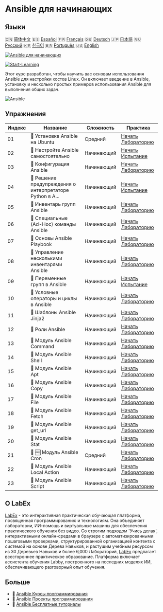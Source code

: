 # Ansible для начинающих

## Языки

🇨🇳 [简体中文](README_zh.md) 🇪🇸 [Español](README_es.md) 🇫🇷 [Français](README_fr.md) 🇩🇪 [Deutsch](README_de.md) 🇯🇵 [日本語](README_ja.md) 🇷🇺 [Русский](README_ru.md) 🇰🇷 [한국어](README_ko.md) 🇧🇷 [Português](README_pt.md) 🇺🇸 [English](README.md) 

[![Ansible для начинающих](https://cover-creator.labex.io/ansible-for-beginners.png?lang=ru)](https://labex.io/ru/courses/ansible-for-beginners)

[![Start-Learning](https://img.shields.io/badge/Start-Learning-whitesmoke?style=for-the-badge)](https://labex.io/ru/courses/ansible-for-beginners)

Этот курс разработан, чтобы научить вас основам использования Ansible для настройки хостов Linux. Он включает введение в Ansible, установку и несколько простых примеров использования Ansible для выполнения общих задач.

![Ansible](https://img.shields.io/badge/Ansible-whitesmoke?style=for-the-badge&logo=ansible)


## Упражнения

|   Индекс | Название                                                  | Сложность   | Практика                                                                                                                                                         |
|----------|-----------------------------------------------------------|-------------|------------------------------------------------------------------------------------------------------------------------------------------------------------------|
|       01 | 🧩  Установка Ansible на Ubuntu                           | Средний     | <a target='_blank' href='https://labex.io/ru/labs/ansible-ansible-installation-on-ubuntu-67172?course=ansible-for-beginners'>Начать Лабораторию</a>              |
|       02 | 🎯  Настройте Ansible самостоятельно                      | Начинающий  | <a target='_blank' href='https://labex.io/ru/labs/ansible-setup-ansible-by-yourself-390383?course=ansible-for-beginners'>Начать Испытание</a>                    |
|       03 | 🧩  Конфигурация Ansible                                  | Начинающий  | <a target='_blank' href='https://labex.io/ru/labs/ansible-ansible-configuration-390437?course=ansible-for-beginners'>Начать Лабораторию</a>                      |
|       04 | 🎯  Решение предупреждения о интерпретаторе Python в A... | Начинающий  | <a target='_blank' href='https://labex.io/ru/labs/ansible-resolving-ansible-python-interpreter-warning-390490?course=ansible-for-beginners'>Начать Испытание</a> |
|       05 | 🧩  Инвентарь групп Ansible                               | Начинающий  | <a target='_blank' href='https://labex.io/ru/labs/ansible-ansible-groups-inventory-290160?course=ansible-for-beginners'>Начать Лабораторию</a>                   |
|       06 | 🧩  Специальные (Ad-Hoc) команды Ansible                  | Начинающий  | <a target='_blank' href='https://labex.io/ru/labs/ansible-ansible-ad-hoc-commands-390441?course=ansible-for-beginners'>Начать Лабораторию</a>                    |
|       07 | 🧩  Основы Ansible Playbook                               | Начинающий  | <a target='_blank' href='https://labex.io/ru/labs/ansible-ansible-playbook-basics-390426?course=ansible-for-beginners'>Начать Лабораторию</a>                    |
|       08 | 🧩  Управление несколькими инвентарями Ansible            | Начинающий  | <a target='_blank' href='https://labex.io/ru/labs/ansible-manage-multiple-ansible-inventories-290193?course=ansible-for-beginners'>Начать Лабораторию</a>        |
|       09 | 🎯  Переменные групп в Ansible                            | Начинающий  | <a target='_blank' href='https://labex.io/ru/labs/ansible-ansible-group-variables-96690?course=ansible-for-beginners'>Начать Испытание</a>                       |
|       10 | 🧩  Условные операторы и циклы в Ansible                  | Начинающий  | <a target='_blank' href='https://labex.io/ru/labs/ansible-ansible-conditionals-and-loops-390455?course=ansible-for-beginners'>Начать Лабораторию</a>             |
|       11 | 🧩  Шаблоны Ansible Jinja2                                | Начинающий  | <a target='_blank' href='https://labex.io/ru/labs/ansible-ansible-jinja2-templates-390470?course=ansible-for-beginners'>Начать Лабораторию</a>                   |
|       12 | 🧩  Роли Ansible                                          | Начинающий  | <a target='_blank' href='https://labex.io/ru/labs/ansible-ansible-roles-390467?course=ansible-for-beginners'>Начать Лабораторию</a>                              |
|       13 | 🧩  Модуль Ansible Command                                | Начинающий  | <a target='_blank' href='https://labex.io/ru/labs/ansible-ansible-command-module-290161?course=ansible-for-beginners'>Начать Лабораторию</a>                     |
|       14 | 🧩  Модуль Ansible Shell                                  | Начинающий  | <a target='_blank' href='https://labex.io/ru/labs/ansible-ansible-shell-module-289409?course=ansible-for-beginners'>Начать Лабораторию</a>                       |
|       15 | 🧩  Модуль Ansible Apt                                    | Начинающий  | <a target='_blank' href='https://labex.io/ru/labs/ansible-ansible-apt-module-289651?course=ansible-for-beginners'>Начать Лабораторию</a>                         |
|       16 | 🧩  Модуль Ansible Copy                                   | Начинающий  | <a target='_blank' href='https://labex.io/ru/labs/ansible-ansible-copy-module-289653?course=ansible-for-beginners'>Начать Лабораторию</a>                        |
|       17 | 🧩  Модуль Ansible File                                   | Начинающий  | <a target='_blank' href='https://labex.io/ru/labs/ansible-ansible-file-module-289654?course=ansible-for-beginners'>Начать Лабораторию</a>                        |
|       18 | 🧩  Модуль Ansible Fetch                                  | Начинающий  | <a target='_blank' href='https://labex.io/ru/labs/ansible-ansible-fetch-module-290159?course=ansible-for-beginners'>Начать Лабораторию</a>                       |
|       19 | 🧩  Модуль Ansible get_url                                | Начинающий  | <a target='_blank' href='https://labex.io/ru/labs/ansible-ansible-get-url-module-290188?course=ansible-for-beginners'>Начать Лабораторию</a>                     |
|       20 | 🧩  Модуль Ansible Stat                                   | Начинающий  | <a target='_blank' href='https://labex.io/ru/labs/ansible-ansible-stat-module-290192?course=ansible-for-beginners'>Начать Лабораторию</a>                        |
|       21 | 🧩 🆓 Модуль Ansible Cron                                 | Средний     | <a target='_blank' href='https://labex.io/ru/labs/ansible-ansible-cron-module-290157?course=ansible-for-beginners'>Начать Лабораторию</a>                        |
|       22 | 🧩  Модуль Ansible Local Action                           | Начинающий  | <a target='_blank' href='https://labex.io/ru/labs/ansible-ansible-local-action-module-290189?course=ansible-for-beginners'>Начать Лабораторию</a>                |
|       23 | 🧩  Модуль Ansible Script                                 | Начинающий  | <a target='_blank' href='https://labex.io/ru/labs/ansible-ansible-script-module-289411?course=ansible-for-beginners'>Начать Лабораторию</a>                      |

## О LabEx

[LabEx](https://labex.io) - это интерактивная практическая обучающая платформа, посвященная программированию и технологиям. Она объединяет лаборатории, ИИ-помощь и виртуальные машины для обеспечения практического обучения без видео. Со строгим подходом 'Учись делая', интерактивными онлайн-средами в браузере с автоматизированными пошаговыми проверками, структурированной организацией контента с системой на основе Дерева Навыков, и растущим учебным ресурсом из 30 Деревьев Навыков и более 6,000 Лабораторий, [LabEx](https://labex.io) предлагает всестороннее практическое образование. Платформа включает ассистента обучения Labby, построенного на последних моделях ИИ, обеспечивающего разговорный опыт обучения.

## Больше

- 🔗 [Ansible Курсы программирования](https://github.com/labex-labs/awesome-programming-courses)
- 🔗 [Ansible Проекты программирования](https://github.com/labex-labs/awesome-programming-projects)
- 🔗 [Ansible Бесплатные туториалы](https://github.com/labex-labs/ansible-free-tutorials)

